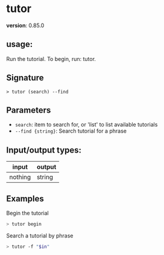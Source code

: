 # tutor

**version**: 0.85.0

## **usage**:

Run the tutorial. To begin, run: tutor.

## Signature

`> tutor (search) --find`

## Parameters

- `search`: item to search for, or 'list' to list available tutorials
- `--find {string}`: Search tutorial for a phrase

## Input/output types:

| input   | output |
| ------- | ------ |
| nothing | string |

## Examples

Begin the tutorial

```bash
> tutor begin
```

Search a tutorial by phrase

```bash
> tutor -f "$in"
```
